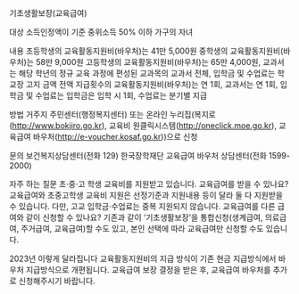 기초생활보장(교육급여)

대상
 소득인정액이 기준 중위소득 50% 이하 가구의 자녀

내용
 초등학생의 교육활동지원비(바우처)는 41만 5,000원 
 중학생의 교육활동지원비(바우처)는 58만 9,000원
 고등학생의 교육활동지원비(바우처)는 65만 4,000원, 교과서는 해당 학년의 정규 교육 과정에 편성된 교과목의 교과서 전체, 입학금 및 수업료는 학교장 고지 금액 전액
 지급횟수의 교육활동지원비(바우처)는 연 1회, 교과서는 연 1회, 입학금 및 수업료는 입학금은 입학 시 1회, 수업료는 분기별 지급

방법
 거주지 주민센터(행정복지센터) 또는 온라인 누리집(복지로(http://www.bokjiro.go.kr), 교육비 원클릭시스템(http://oneclick.moe.go.kr), 교육급여 바우처(http://e-voucher.kosaf.go.kr))으로 신청

문의
 보건복지상담센터(전화 129)
 한국장학재단 교육급여 바우처 상담센터(전화 1599-2000)

자주 하는 질문
 초·중·고 학생 교육비를 지원받고 있습니다. 교육급여를 받을 수 있나요?
   교육급여와 초중고학생 교육비 지원은 선정기준과 지원내용 등이 달라 둘 다 지원받을 수 있습니다. 다만, 고교 입학금·수업료는 중복 지원되지 않습니다.
 교육급여를 다른 급여와 같이 신청할 수 있나요?
   기존과 같이 ‘기초생활보장’을 통합신청(생계급여, 의료급여, 주거급여, 교육급여)할 수도 있고, 본인 선택에 따라 교육급여만 신청할 수도 있습니다.

2023년 이렇게 달라집니다
 교육활동지원비의 지급 방식이 기존 현금 지급방식에서 바우처 지급방식으로 개편됩니다. 교육급여 보장 결정을 받은 후, 교육급여 바우처를 추가로 신청해주시기 바랍니다.
